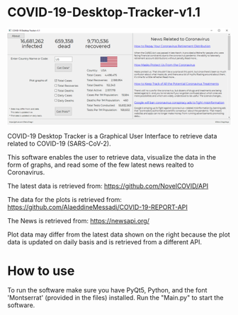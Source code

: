 # COVID-19-Desktop-Tracker-v1.1

![Example Image of the software](/images/covid19_01.PNG)

COVID-19 Desktop Tracker is a Graphical User Interface to retrieve data related to COVID-19 (SARS-CoV-2).

This software enables the user to retrieve data, visualize the data in the form of graphs, and read some of the few latest news realted to Coronavirus.

The latest data is retrieved from:
https://github.com/NovelCOVID/API

The data for the plots is retrieved from:
https://github.com/AlaeddineMessadi/COVID-19-REPORT-API

The News is retrieved from:
https://newsapi.org/

Plot data may differ from the latest data shown on the right because the plot data is updated on daily basis and is retrieved from a different API.

# How to use
To run the software make sure you have PyQt5, Python, and the font 'Montserrat' (provided in the files) installed. Run the "Main.py" to start the software.
